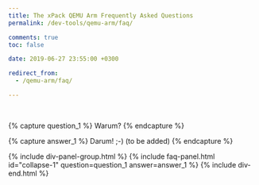 ```yaml
---
title: The xPack QEMU Arm Frequently Asked Questions
permalink: /dev-tools/qemu-arm/faq/

comments: true
toc: false

date: 2019-06-27 23:55:00 +0300

redirect_from:
  - /qemu-arm/faq/

---
```


<br/>

{% capture question_1 %}
Warum?
{% endcapture %}

{% capture answer_1 %}
Darum! ;-) (to be added)
{% endcapture %}

{% include div-panel-group.html %}
{% include faq-panel.html id="collapse-1" question=question_1 answer=answer_1 %}
{% include div-end.html %}
